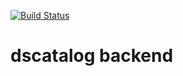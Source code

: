 [![Build Status](https://travis-ci.com/pedroaleph/dscatalog-bootcamp-devsuperior.svg?branch=main)](https://travis-ci.com/pedroaleph/dscatalog-bootcamp-devsuperior)

# dscatalog backend
